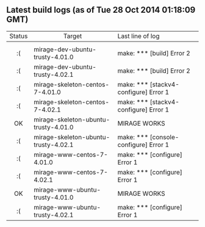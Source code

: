 <html><head><title>Latest build logs (as of Tue 28 Oct 2014 01:18:09 GMT)</title></head>
<!--THIS FILE IS AUTOMATICALLY GENERATED BY cron.sh. DO NOT EDIT-->
<body><h2>Latest build logs (as of Tue 28 Oct 2014 01:18:09 GMT)</h2>
<table>
<tr><td align=middle>Status</td><td align=middle>Target</td><td>Last line of log</td></tr>
<tr><th colspan=3></th></tr>
<tr><td align=middle color="#FF0000">:(</td><td>mirage-dev-ubuntu-trusty-4.01.0</td><td>make: *** [build] Error 2
</td></tr>
<tr><td align=middle color="#FF0000">:(</td><td>mirage-dev-ubuntu-trusty-4.02.1</td><td>make: *** [build] Error 2
</td></tr>
<tr><td align=middle color="#FF0000">:(</td><td>mirage-skeleton-centos-7-4.01.0</td><td>make: *** [stackv4-configure] Error 1
</td></tr>
<tr><td align=middle color="#FF0000">:(</td><td>mirage-skeleton-centos-7-4.02.1</td><td>make: *** [stackv4-configure] Error 1
</td></tr>
<tr><td align=middle color="#00FF00">OK</td><td>mirage-skeleton-ubuntu-trusty-4.01.0</td><td>MIRAGE WORKS
</td></tr>
<tr><td align=middle color="#FF0000">:(</td><td>mirage-skeleton-ubuntu-trusty-4.02.1</td><td>make: *** [console-configure] Error 1
</td></tr>
<tr><td align=middle color="#FF0000">:(</td><td>mirage-www-centos-7-4.01.0</td><td>make: *** [configure] Error 1
</td></tr>
<tr><td align=middle color="#FF0000">:(</td><td>mirage-www-centos-7-4.02.1</td><td>make: *** [configure] Error 1
</td></tr>
<tr><td align=middle color="#00FF00">OK</td><td>mirage-www-ubuntu-trusty-4.01.0</td><td>MIRAGE WORKS
</td></tr>
<tr><td align=middle color="#FF0000">:(</td><td>mirage-www-ubuntu-trusty-4.02.1</td><td>make: *** [configure] Error 1
</td></tr>
</table>
</body></html>
